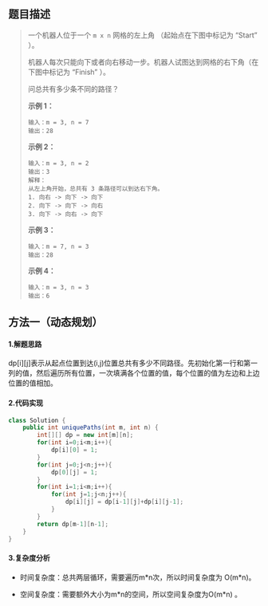 ## 题目描述 
>  一个机器人位于一个 `m x n` 网格的左上角 （起始点在下图中标记为 “Start” ）。
>
>  机器人每次只能向下或者向右移动一步。机器人试图达到网格的右下角（在下图中标记为 “Finish” ）。
>
>  问总共有多少条不同的路径？
>
>   
>
>  **示例 1：**
>
>  ```
>  输入：m = 3, n = 7
>  输出：28
>  ```
>
>  **示例 2：**
>
>  ```
>  输入：m = 3, n = 2
>  输出：3
>  解释：
>  从左上角开始，总共有 3 条路径可以到达右下角。
>  1. 向右 -> 向下 -> 向下
>  2. 向下 -> 向下 -> 向右
>  3. 向下 -> 向右 -> 向下
>  ```
>
>  **示例 3：**
>
>  ```
>  输入：m = 7, n = 3
>  输出：28
>  ```
>
>  **示例 4：**
>
>  ```
>  输入：m = 3, n = 3
>  输出：6
>  ```


## 方法一（动态规划）
#### 1.解题思路
dp[i]\[j]表示从起点位置到达(i,j)位置总共有多少不同路径。先初始化第一行和第一列的值，然后遍历所有位置，一次填满各个位置的值，每个位置的值为左边和上边位置的值相加。

#### 2.代码实现
```java
class Solution {
    public int uniquePaths(int m, int n) {
        int[][] dp = new int[m][n];
        for(int i=0;i<m;i++){
            dp[i][0] = 1;
        }
        for(int j=0;j<n;j++){
            dp[0][j] = 1;
        }
        for(int i=1;i<m;i++){
            for(int j=1;j<n;j++){
                dp[i][j] = dp[i-1][j]+dp[i][j-1];
            }
        }
        return dp[m-1][n-1];
    }
}
```
#### 3.复杂度分析

- 时间复杂度：总共两层循环，需要遍历m\*n次，所以时间复杂度为 O(m\*n)。

- 空间复杂度：需要额外大小为m\*n的空间，所以空间复杂度为O(m\*n) 。

